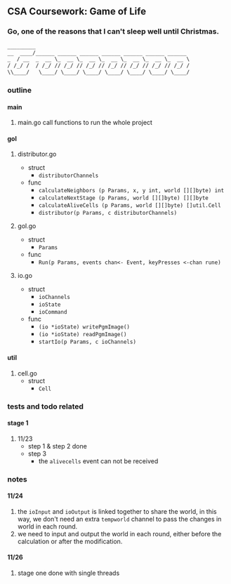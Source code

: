 ## CSA Coursework: Game of Life

### Go, one of the reasons that I can't sleep well until Christmas.

```txt
_________                                                 
__  ____/______ ______ ______ ______ ______ ______ ______ 
_  / __  _  __ \_  __ \_  __ \_  __ \_  __ \_  __ \_  __ \
/ /_/ /  / /_/ // /_/ // /_/ // /_/ // /_/ // /_/ // /_/ /
\\____/   \____/ \____/ \____/ \____/ \____/ \____/ \____/ 

```

### outline

#### main
1. main.go
    call functions to run the whole project

#### gol
1. distributor.go
    - struct
        - `distributorChannels`
    - func
        - `calculateNeighbors (p Params, x, y int, world [][]byte) int`
        - `calculateNextStage (p Params, world [][]byte) [][]byte`
        - `calculateAliveCells (p Params, world [][]byte) []util.Cell`
        - `distributor(p Params, c distributorChannels)`

2. gol.go
    - struct
        - `Params`
    - func
        - `Run(p Params, events chan<- Event, keyPresses <-chan rune)`

3. io.go
    - struct
        - `ioChannels`
        - `ioState`
        - `ioCommand`
    - func
        - `(io *ioState) writePgmImage()`
        - `(io *ioState) readPgmImage()`
        - `startIo(p Params, c ioChannels)`


#### util
1. cell.go
    - struct
        - `Cell`


### tests and todo related

#### stage 1
1. 11/23
    - step 1 & step 2 done
    - step 3
        - the `alivecells` event can not be received

### notes

#### 11/24
1. the `ioInput` and `ioOutput` is linked together to share the world, in this way, we don't need an extra `tempworld` channel to pass the changes in world in each round.
2. we need to input and output the world in each round, either before the calculation or after the modification.

#### 11/26
1. stage one done with single threads








